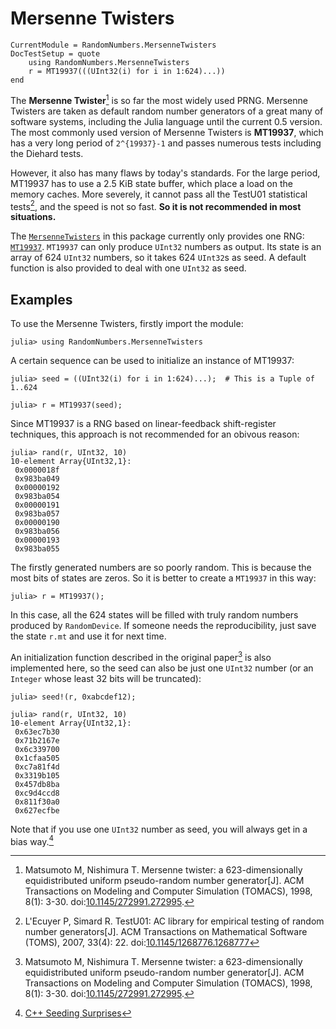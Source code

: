 # Mersenne Twisters

```@meta
CurrentModule = RandomNumbers.MersenneTwisters
DocTestSetup = quote
    using RandomNumbers.MersenneTwisters
    r = MT19937(((UInt32(i) for i in 1:624)...))
end
```

The **Mersenne Twister**[^1] is so far the most widely used PRNG. Mersenne Twisters are taken as default
random number generators of a great many of software systems, including the Julia language until the current
0.5 version. The most commonly used version of Mersenne Twisters is **MT19937**, which has a very long period
of ``2^{19937}-1`` and passes numerous tests including the Diehard tests.

However, it also has many flaws by today's standards. For the large period, MT19937 has to use a 2.5 KiB
state buffer, which place a load on the memory caches. More severely, it cannot pass all the TestU01
statistical tests[^2], and the speed is not so fast. **So it is not recommended in most situations.**

The [`MersenneTwisters`](@ref) in this package currently only provides one RNG: [`MT19937`](@ref). `MT19937`
can only produce `UInt32` numbers as output. Its state is an array of 624 `UInt32` numbers, so it takes 624
`UInt32`s as seed. A default function is also provided to deal with one `UInt32` as seed.

## Examples

To use the Mersenne Twisters, firstly import the module:
```jldoctest
julia> using RandomNumbers.MersenneTwisters
```

A certain sequence can be used to initialize an instance of MT19937:
```jldoctest
julia> seed = ((UInt32(i) for i in 1:624)...);  # This is a Tuple of 1..624

julia> r = MT19937(seed);
```
Since MT19937 is a RNG based on linear-feedback shift-register techniques, this approach is not recommended
for an obivous reason:
```jldoctest
julia> rand(r, UInt32, 10)
10-element Array{UInt32,1}:
 0x0000018f
 0x983ba049
 0x00000192
 0x983ba054
 0x00000191
 0x983ba057
 0x00000190
 0x983ba056
 0x00000193
 0x983ba055
```
The firstly generated numbers are so poorly random. This is because the most bits of states are zeros. So it
is better to create a `MT19937` in this way:
```jldoctest
julia> r = MT19937();
```
In this case, all the 624 states will be filled with truly random numbers produced by `RandomDevice`. If
someone needs the reproducibility, just save the state `r.mt` and use it for next time.

An initialization function described in the original paper[^1] is also implemented here, so the seed can also
be just one `UInt32` number (or an `Integer` whose least 32 bits will be truncated):
```jldoctest
julia> seed!(r, 0xabcdef12);

julia> rand(r, UInt32, 10)
10-element Array{UInt32,1}:
 0x63ec7b30
 0x71b2167e
 0x6c339700
 0x1cfaa505
 0xc7a81f4d
 0x3319b105
 0x457db8ba
 0xc9d4ccd8
 0x811f30a0
 0x627ecfbe
```
Note that if you use one `UInt32` number as seed, you will always get in a bias way.[^3]

[^1]:
    Matsumoto M, Nishimura T. Mersenne twister: a 623-dimensionally equidistributed uniform pseudo-random
    number generator[J]. ACM Transactions on Modeling and Computer Simulation (TOMACS), 1998, 8(1): 3-30.
    doi:[10.1145/272991.272995](https://dx.doi.org/10.1145/272991.272995).

[^2]:
    L'Ecuyer P, Simard R. TestU01: AC library for empirical testing of random number generators[J]. ACM
    Transactions on Mathematical Software (TOMS), 2007, 33(4): 22.
    doi:[10.1145/1268776.1268777](http://dx.doi.org/10.1145/1268776.1268777)

[^3]:
    [C++ Seeding Surprises](http://www.pcg-random.org/posts/cpp-seeding-surprises.html)
